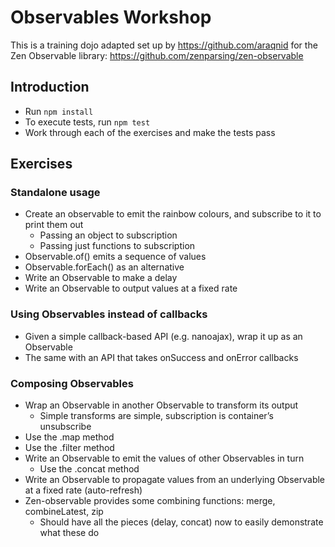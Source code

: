 # Observables Workshop
This is a training dojo adapted set up by https://github.com/araqnid for the Zen Observable library: https://github.com/zenparsing/zen-observable

## Introduction
* Run `npm install`
* To execute tests, run `npm test`
* Work through each of the exercises and make the tests pass

## Exercises

### Standalone usage
* Create an observable to emit the rainbow colours, and subscribe to it to print them out
  * Passing an object to subscription
  * Passing just functions to subscription
* Observable.of() emits a sequence of values
* Observable.forEach() as an alternative
* Write an Observable to make a delay
* Write an Observable to output values at a fixed rate

### Using Observables instead of callbacks
* Given a simple callback-based API (e.g. nanoajax), wrap it up as an Observable
* The same with an API that takes onSuccess and onError callbacks

### Composing Observables
* Wrap an Observable in another Observable to transform its output
  * Simple transforms are simple, subscription is container’s unsubscribe
* Use the .map method
* Use the .filter method
* Write an Observable to emit the values of other Observables in turn
  * Use the .concat method
* Write an Observable to propagate values from an underlying Observable at a fixed rate (auto-refresh)
* Zen-observable provides some combining functions: merge, combineLatest, zip
  * Should have all the pieces (delay, concat) now to easily demonstrate what these do